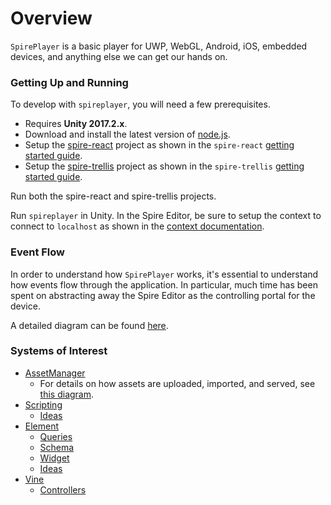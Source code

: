 # Overview

`SpirePlayer` is a basic player for UWP, WebGL, Android, iOS, embedded devices, and anything else we can get our hands on.

### Getting Up and Running

To develop with `spireplayer`, you will need a few prerequisites.

* Requires **Unity 2017.2.x**.
* Download and install the latest version of [node.js](https://nodejs.org/en/download/).
* Setup the [spire-react](https://github.com/create-ar/spire-react) project as shown in the `spire-react` [getting started guide](https://github.com/create-ar/spire-react/blob/master/docs/gettingstarted.md).
* Setup the [spire-trellis](https://github.com/create-ar/spire-trellis) project as shown in the `spire-trellis` [getting started guide](https://github.com/create-ar/spire-trellis/blob/master/docs/gettingstarted.md).

Run both the spire-react and spire-trellis projects.

Run `spireplayer` in Unity. In the Spire Editor, be sure to setup the context to connect to `localhost` as shown in the [context documentation](https://github.com/create-ar/spire-react/blob/master/docs/contexts.md).

### Event Flow

In order to understand how `SpirePlayer` works, it's essential to understand how events flow through the application. In particular, much time has been spent on abstracting away the Spire Editor as the controlling portal for the device.

A detailed diagram can be found [here](https://www.lucidchart.com/documents/view/971681eb-a74f-4ab7-a33c-5f3509065f2b).

### Systems of Interest

* [AssetManager](docs/assets.overview.md)
  * For details on how assets are uploaded, imported, and served, see [this diagram](https://www.lucidchart.com/documents/view/dd316cb9-5b27-4e67-8829-e508d91b4e79).
* [Scripting](docs/scripting.overview.md)
  * [Ideas](scripting.ideas.md)
* [Element](docs/element.overview.md)
  * [Queries](docs/element.query.md)
  * [Schema](element.schema.md)
  * [Widget](element.widget.md)
  * [Ideas](element.ideas.md)
* [Vine](vine.overview.md)
  * [Controllers](vine.controller.md)

